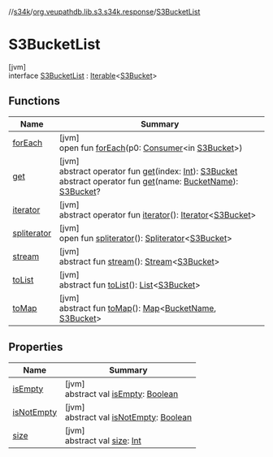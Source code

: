 //[s34k](../../../index.md)/[org.veupathdb.lib.s3.s34k.response](../index.md)/[S3BucketList](index.md)

# S3BucketList

[jvm]\
interface [S3BucketList](index.md) : [Iterable](https://kotlinlang.org/api/latest/jvm/stdlib/kotlin.collections/-iterable/index.html)&lt;[S3Bucket](../../org.veupathdb.lib.s3.s34k.response.bucket/-s3-bucket/index.md)&gt;

## Functions

| Name | Summary |
|---|---|
| [forEach](index.md#548353293%2FFunctions%2F-1216412040) | [jvm]<br>open fun [forEach](index.md#548353293%2FFunctions%2F-1216412040)(p0: [Consumer](https://docs.oracle.com/javase/8/docs/api/java/util/function/Consumer.html)&lt;in [S3Bucket](../../org.veupathdb.lib.s3.s34k.response.bucket/-s3-bucket/index.md)&gt;) |
| [get](get.md) | [jvm]<br>abstract operator fun [get](get.md)(index: [Int](https://kotlinlang.org/api/latest/jvm/stdlib/kotlin/-int/index.html)): [S3Bucket](../../org.veupathdb.lib.s3.s34k.response.bucket/-s3-bucket/index.md)<br>abstract operator fun [get](get.md)(name: [BucketName](../../org.veupathdb.lib.s3.s34k.fields/-bucket-name/index.md)): [S3Bucket](../../org.veupathdb.lib.s3.s34k.response.bucket/-s3-bucket/index.md)? |
| [iterator](../../org.veupathdb.lib.s3.s34k.response.object/-s3-object-list/index.md#-858216167%2FFunctions%2F-1216412040) | [jvm]<br>abstract operator fun [iterator](../../org.veupathdb.lib.s3.s34k.response.object/-s3-object-list/index.md#-858216167%2FFunctions%2F-1216412040)(): [Iterator](https://kotlinlang.org/api/latest/jvm/stdlib/kotlin.collections/-iterator/index.html)&lt;[S3Bucket](../../org.veupathdb.lib.s3.s34k.response.bucket/-s3-bucket/index.md)&gt; |
| [spliterator](../../org.veupathdb.lib.s3.s34k.response.object/-s3-object-list/index.md#-1387152138%2FFunctions%2F-1216412040) | [jvm]<br>open fun [spliterator](../../org.veupathdb.lib.s3.s34k.response.object/-s3-object-list/index.md#-1387152138%2FFunctions%2F-1216412040)(): [Spliterator](https://docs.oracle.com/javase/8/docs/api/java/util/Spliterator.html)&lt;[S3Bucket](../../org.veupathdb.lib.s3.s34k.response.bucket/-s3-bucket/index.md)&gt; |
| [stream](stream.md) | [jvm]<br>abstract fun [stream](stream.md)(): [Stream](https://docs.oracle.com/javase/8/docs/api/java/util/stream/Stream.html)&lt;[S3Bucket](../../org.veupathdb.lib.s3.s34k.response.bucket/-s3-bucket/index.md)&gt; |
| [toList](to-list.md) | [jvm]<br>abstract fun [toList](to-list.md)(): [List](https://kotlinlang.org/api/latest/jvm/stdlib/kotlin.collections/-list/index.html)&lt;[S3Bucket](../../org.veupathdb.lib.s3.s34k.response.bucket/-s3-bucket/index.md)&gt; |
| [toMap](to-map.md) | [jvm]<br>abstract fun [toMap](to-map.md)(): [Map](https://kotlinlang.org/api/latest/jvm/stdlib/kotlin.collections/-map/index.html)&lt;[BucketName](../../org.veupathdb.lib.s3.s34k.fields/-bucket-name/index.md), [S3Bucket](../../org.veupathdb.lib.s3.s34k.response.bucket/-s3-bucket/index.md)&gt; |

## Properties

| Name | Summary |
|---|---|
| [isEmpty](is-empty.md) | [jvm]<br>abstract val [isEmpty](is-empty.md): [Boolean](https://kotlinlang.org/api/latest/jvm/stdlib/kotlin/-boolean/index.html) |
| [isNotEmpty](is-not-empty.md) | [jvm]<br>abstract val [isNotEmpty](is-not-empty.md): [Boolean](https://kotlinlang.org/api/latest/jvm/stdlib/kotlin/-boolean/index.html) |
| [size](size.md) | [jvm]<br>abstract val [size](size.md): [Int](https://kotlinlang.org/api/latest/jvm/stdlib/kotlin/-int/index.html) |
